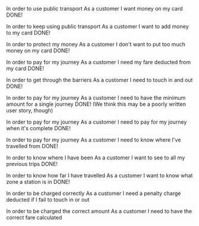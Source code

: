 In order to use public transport
As a customer
I want money on my card
DONE!

In order to keep using public transport
As a customer
I want to add money to my card
DONE!

In order to protect my money
As a customer
I don't want to put too much money on my card
DONE!

In order to pay for my journey
As a customer
I need my fare deducted from my card
DONE!

In order to get through the barriers
As a customer
I need to touch in and out
DONE!

In order to pay for my journey
As a customer
I need to have the minimum amount for a single journey
DONE! (We think this may be a poorly written user story, though)

In order to pay for my journey
As a customer
I need to pay for my journey when it's complete
DONE!

In order to pay for my journey
As a customer
I need to know where I've travelled from
DONE!

In order to know where I have been
As a customer
I want to see to all my previous trips
DONE!

In order to know how far I have travelled
As a customer
I want to know what zone a station is in
DONE!

In order to be charged correctly
As a customer
I need a penalty charge deducted if I fail to touch in or out

In order to be charged the correct amount
As a customer
I need to have the correct fare calculated

